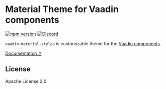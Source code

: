# Material Theme for Vaadin components

[![npm version](https://badgen.net/npm/v/@vaadin/vaadin-material-styles)](https://www.npmjs.com/package/@vaadin/vaadin-material-styles)
[![Discord](https://img.shields.io/discord/732335336448852018?label=discord)](https://discord.gg/PHmkCKC)

`vaadin-material-styles` is customizable theme for the [Vaadin components](https://vaadin.com/components).

[Documentation ↗](https://cdn.vaadin.com/vaadin-material-styles/1.3.2/demo/)

## License

Apache License 2.0
